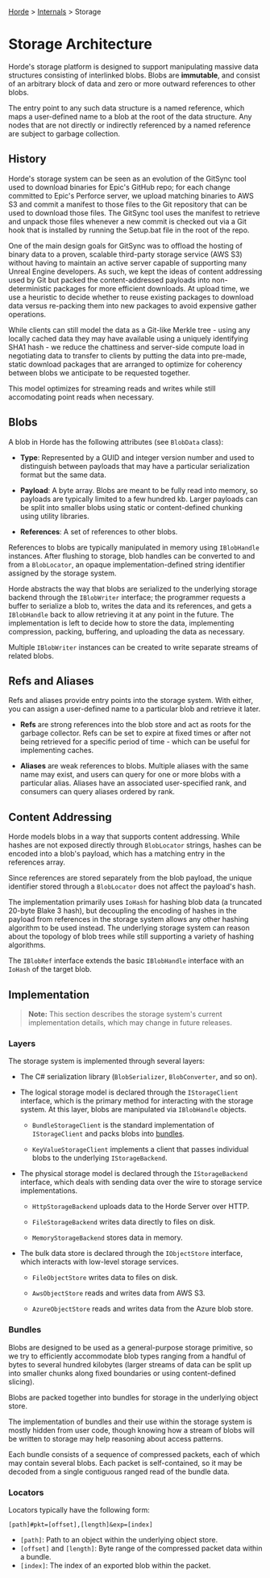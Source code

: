 [Horde](../../README.md) > [Internals](../Internals.md) > Storage

# Storage Architecture

Horde's storage platform is designed to support manipulating massive data structures consisting of
interlinked blobs. Blobs are **immutable**, and consist of an arbitrary block of data and zero
or more outward references to other blobs.

The entry point to any such data structure is a named reference, which maps a
user-defined name to a blob at the root of the data structure. Any nodes that are
not directly or indirectly referenced by a named reference are subject to garbage
collection.

## History

Horde's storage system can be seen as
an evolution of the GitSync tool used to download binaries for Epic's GitHub repo;  for each change
committed to Epic's Perforce server, we upload matching binaries to AWS S3 and commit a manifest to those
files to the Git repository that can be used to download those files. The GitSync tool uses the manifest to retrieve and
unpack those files whenever a new commit is checked out via a Git hook that is installed by running the Setup.bat file
in the root of the repo.

One of the main design goals for GitSync was to offload the hosting of binary data to a proven, scalable third-party
storage service (AWS S3) without having to maintain an active server capable of supporting many Unreal Engine developers. 
As such, we kept the ideas of content addressing used by Git but
packed the content-addressed payloads into non-deterministic packages for more efficient downloads. At upload
time, we use a heuristic to decide whether to reuse existing packages to download data versus re-packing
them into new packages to avoid expensive gather operations.

While clients can still model the data as a Git-like Merkle tree - using any locally cached data they may
have available using a uniquely identifying SHA1 hash - we reduce the chattiness and server-side
compute load in negotiating data to transfer to clients by putting the data into pre-made, static
download packages that are arranged to optimize for coherency between blobs we anticipate to be requested together.

This model optimizes for streaming reads and writes while still accomodating point reads when necessary.

## Blobs

A blob in Horde has the following attributes (see `BlobData` class):

* **Type**: Represented by a GUID and integer version number and used to distinguish between payloads that
may have a particular serialization format but the same data.

* **Payload**: A byte array. Blobs are meant to be fully read into memory, so payloads are typically limited
to a few hundred kb. Larger payloads can be split into smaller blobs using static or
content-defined chunking using utility libraries.

* **References**: A set of references to other blobs.

References to blobs are typically manipulated in memory using `IBlobHandle` instances. After flushing to
storage, blob handles can be converted to and from a `BlobLocator`, an opaque implementation-defined
string identifier assigned by the storage system.

Horde abstracts the way that blobs are serialized to the underlying storage backend through the `IBlobWriter`
interface; the programmer requests a buffer to serialize a blob to, writes the data and its references, and
gets a `IBlobHandle` back to allow retrieving it at any point in the future. The implementation is left to
decide how to store the data, implementing compression, packing, buffering, and uploading the data as
necessary.

Multiple `IBlobWriter` instances can be created to write separate streams of related blobs.

## Refs and Aliases

Refs and aliases provide entry points into the storage system. With either, you can assign a user-defined name to a particular blob and retrieve it later.

* **Refs** are strong references into the blob store and act as roots for the garbage collector. Refs can be
set to expire at fixed times or after not being retrieved for a specific period of time - which can be useful
for implementing caches.

* **Aliases** are weak references to blobs. Multiple aliases with the same name may exist, and users can
query for one or more blobs with a particular alias. Aliases have an associated user-specified rank, and
consumers can query aliases ordered by rank.

## Content Addressing

Horde models blobs in a way that supports content addressing. While hashes are not exposed
directly through `BlobLocator` strings, hashes can be encoded into a blob's payload, which has a matching
entry in the references array.

Since references are stored separately from the blob payload, the unique identifier stored through a `BlobLocator`
does not affect the payload's hash.

The implementation primarily uses `IoHash` for hashing blob data (a truncated 20-byte Blake 3 hash), but
decoupling the encoding of hashes in the payload from references in the storage system allows any other
hashing algorithm to be used instead. The underlying storage system can reason about the topology of blob
trees while still supporting a variety of hashing algorithms.

The `IBlobRef` interface extends the basic `IBlobHandle` interface with an `IoHash` of the target blob.

## Implementation

> **Note:** This section describes the storage system's current implementation details, which may change in future releases.

### Layers

The storage system is implemented through several layers:

* The C# serialization library (`BlobSerializer`, `BlobConverter`, and so on).

* The logical storage model is declared through the `IStorageClient` interface, which is the primary method for
  interacting with the storage system.
  At this layer, blobs are manipulated via `IBlobHandle` objects.

  * `BundleStorageClient` is the standard implementation of `IStorageClient`
  and packs blobs into [bundles](#bundles).

  * `KeyValueStorageClient` implements a client that passes individual
  blobs to the underlying `IStorageBackend`.

* The physical storage model is declared through the `IStorageBackend` interface, which deals with sending data over
  the wire to storage service implementations.
  
  * `HttpStorageBackend` uploads data to the Horde Server over HTTP.

  * `FileStorageBackend` writes data directly to files on disk.

  * `MemoryStorageBackend` stores data in memory.

* The bulk data store is declared through the `IObjectStore` interface, which interacts with low-level
  storage services.
  
  * `FileObjectStore` writes data to files on disk.

  * `AwsObjectStore` reads and writes data from AWS S3.

  * `AzureObjectStore` reads and writes data from the Azure blob store.

### Bundles

Blobs are designed to be used as a general-purpose storage primitive, so we try to
efficiently accommodate blob types
ranging from a handful of bytes to several hundred kilobytes (larger streams of data can be split up into smaller chunks
along fixed boundaries or using content-defined slicing).

Blobs are packed together into bundles for storage in the underlying object store.

The implementation of bundles and their use within the storage system is mostly hidden from user code, though
knowing how a stream of blobs will be written to storage may help reasoning about access patterns.

Each bundle consists of a sequence of compressed packets, each of which may contain several blobs. Each packet is
self-contained, so it may be decoded from a single contiguous ranged read of the bundle data.

### Locators

Locators typically have the following form:

    [path]#pkt=[offset],[length]&exp=[index]

* `[path]`: Path to an object within the underlying object store.
* `[offset]` and `[length]`: Byte range of the compressed packet data within a bundle.
* `[index]`: The index of an exported blob within the packet.
